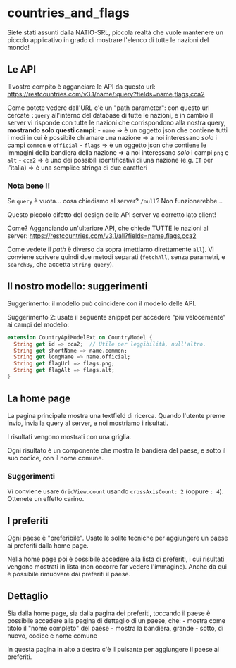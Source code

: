 # countries_and_flags

Siete stati assunti dalla NATIO-SRL, piccola realtà che vuole mantenere un piccolo applicativo in grado di mostrare l'elenco di tutte le nazioni del mondo!

## Le API
Il vostro compito è agganciare le API da questo url:
    https://restcountries.com/v3.1/name/:query?fields=name,flags,cca2

Come potete vedere dall'URL c'è un "path parameter": con questo url cercate `:query` all'interno del database di tutte le nazioni, e in cambio il server vi risponde con tutte le nazioni che corrispondono alla nostra query, **mostrando solo questi campi**:
    - `name`
        => è un oggetto json che contiene tutti i modi in cui è possibile chiamare una nazione
        => a noi interessano *solo* i campi `common` e `official`
    - `flags`
        => è un oggetto json che contiene le immagini della bandiera della nazione
        => a noi interessano *solo* i campi `png` e `alt`
    - `cca2`
        => è uno dei possibili identificativi di una nazione (e.g. `IT` per l'italia)
        => è una semplice stringa di due caratteri

### Nota bene !!
Se `query` è vuota... cosa chiediamo al server? `/null`? Non funzionerebbe...

Questo piccolo difetto del design delle API server va corretto lato client!

Come? Agganciando un'ulteriore API, che chiede TUTTE le nazioni al server:
    https://restcountries.com/v3.1/all?fields=name,flags,cca2

Come vedete il *path* è diverso da sopra (mettiamo direttamente `all`).
Vi conviene scrivere quindi due metodi separati (`fetchAll`, senza parametri, e `searchBy`, che accetta `String query`).

## Il nostro modello: suggerimenti
Suggerimento: il modello può coincidere con il modello delle API.

Suggerimento 2: usate il seguente snippet per accedere "più velocemente" ai campi del modello:
```dart
extension CountryApiModelExt on CountryModel {
  String get id => cca2;  // Utile per leggibilità, null'altro.
  String get shortName => name.common;
  String get longName => name.official;
  String get flagUrl => flags.png;
  String get flagAlt => flags.alt;
}
```

## La home page
La pagina principale mostra una textfield di ricerca. Quando l'utente preme invio, invia la query al server, e noi mostriamo i risultati.

I risultati vengono mostrati con una griglia.

Ogni risultato è un componente che mostra la bandiera del paese, e sotto il suo codice, con il nome comune.

### Suggerimenti

Vi conviene usare `GridView.count` usando `crossAxisCount: 2` (oppure `: 4`). Ottenete un effetto carino.

## I preferiti
Ogni paese è "preferibile". Usate le solite tecniche per aggiungere un paese ai preferiti dalla home page.

Nella home page poi è possibile accedere alla lista di preferiti, i cui risultati vengono mostrati in lista (non occorre far vedere l'immagine).
Anche da qui è possibile rimuovere dai preferiti il paese.

## Dettaglio
Sia dalla home page, sia dalla pagina dei preferiti, toccando il paese è possibile accedere alla pagina di dettaglio di un paese, che:
    - mostra come titolo il "nome completo" del paese
    - mostra la bandiera, grande
    - sotto, di nuovo, codice e nome comune

In questa pagina in alto a destra c'è il pulsante per aggiungere il paese ai preferiti.
